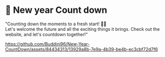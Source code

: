 <h1> 🔗 New year Count down </h1>

"Counting down the moments to a fresh start! 🎉✨ <br/>
Let's welcome the future and all the exciting things it brings. Check out the website, and let's countdown together!"

https://github.com/Buddini96/New-Year-CountDown/assets/84434313/13929a8b-7e9a-4b39-be4b-ec3cbf72d7f6

